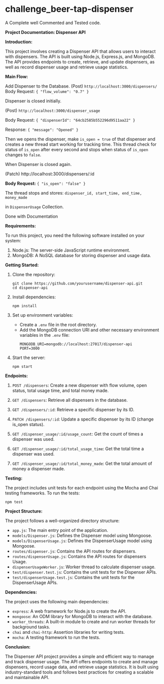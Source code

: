 # challenge_beer-tap-dispenser
A Complete well Commented and Tested code.

**Project Documentation: Dispenser API**

**Introduction:**

This project involves creating a Dispenser API that allows users to interact with dispensers. The API is built using Node.js, Express.js, and MongoDB. The API provides endpoints to create, retrieve, and update dispensers, as well as record dispenser usage and retrieve usage statistics.

**Main Flow:**

Add Dispenser to the Database.
(Post) `http://localhost:3000/dispensers/`
Body Request:
`{
    "flow_volume": "0.7"
}`

Dispenser is closed initially.

(Post) `http://localhost:3000/dispenser_usage`

Body Request:
`{
    "dispenserId": "64cb2585b552296d9511aa22"
}`

Response:
`{
    "message": "Opened"
}`

Then we opens the dispenser, make `is_open = true` of that dispenser and creates a new thread start working for tracking time. This thread check for status of `is_open` after every second and stops when status of `is_open` changes to `false`.

When Dispenser is closed again.

(Patch) http://localhost:3000/dispensers/:id

**Body Request:**
`{
    "is_open": "false"
}`

The thread stops and stores:
`dispenser_id,
start_time,
end_time,
money_made`

in `DispenserUsage` Collection.

Done with Documentation

**Requirements:**

To run this project, you need the following software installed on your system:

1. Node.js: The server-side JavaScript runtime environment.
2. MongoDB: A NoSQL database for storing dispenser and usage data.

**Getting Started:**

1. Clone the repository:
   ```
   git clone https://github.com/yourusername/dispenser-api.git
   cd dispenser-api
   ```

2. Install dependencies:
   ```
   npm install
   ```

3. Set up environment variables:
   - Create a `.env` file in the root directory.
   - Add the MongoDB connection URI and other necessary environment variables in the `.env` file:
     ```
     MONGODB_URI=mongodb://localhost:27017/dispenser-api
     PORT=3000
     ```

4. Start the server:
   ```
   npm start
   ```

**Endpoints:**

1. `POST /dispensers`: Create a new dispenser with flow volume, open status, total usage time, and total money made.

2. `GET /dispensers`: Retrieve all dispensers in the database.

3. `GET /dispensers/:id`: Retrieve a specific dispenser by its ID.

4. `PATCH /dispensers/:id`: Update a specific dispenser by its ID (change is_open status).

5. `GET /dispenser_usage/:id/usage_count`: Get the count of times a dispenser was used.

6. `GET /dispenser_usage/:id/total_usage_time`: Get the total time a dispenser was used.

7. `GET /dispenser_usage/:id/total_money_made`: Get the total amount of money a dispenser made.

**Testing:**

The project includes unit tests for each endpoint using the Mocha and Chai testing frameworks. To run the tests:

```
npm test
```

**Project Structure:**

The project follows a well-organized directory structure:

- `app.js`: The main entry point of the application.
- `models/Dispenser.js`: Defines the Dispenser model using Mongoose.
- `models/DispenserUsage.js`: Defines the DispenserUsage model using Mongoose.
- `routes/dispenser.js`: Contains the API routes for dispensers.
- `routes/dispenserUsage.js`: Contains the API routes for dispensers Usage.
- `dispenserUsageWorker.js`: Worker thread to calculate dispenser usage.
- `test/dispenser.test.js`: Contains the unit tests for the Dispenser APIs.
- `test/dispenserUsage.test.js`: Contains the unit tests for the DispenserUsage APIs.

**Dependencies:**

The project uses the following main dependencies:

- `express`: A web framework for Node.js to create the API.
- `mongoose`: An ODM library for MongoDB to interact with the database.
- `worker_threads`: A built-in module to create and run worker threads for background tasks.
- `chai` and `chai-http`: Assertion libraries for writing tests.
- `mocha`: A testing framework to run the tests.

**Conclusion:**

The Dispenser API project provides a simple and efficient way to manage and track dispenser usage. The API offers endpoints to create and manage dispensers, record usage data, and retrieve usage statistics. It is built using industry-standard tools and follows best practices for creating a scalable and maintainable API.
